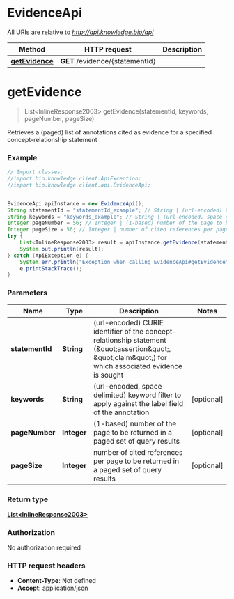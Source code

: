 # EvidenceApi

All URIs are relative to *http://api.knowledge.bio/api*

Method | HTTP request | Description
------------- | ------------- | -------------
[**getEvidence**](EvidenceApi.md#getEvidence) | **GET** /evidence/{statementId} | 


<a name="getEvidence"></a>
# **getEvidence**
> List&lt;InlineResponse2003&gt; getEvidence(statementId, keywords, pageNumber, pageSize)



Retrieves a (paged) list of annotations cited as evidence for a specified concept-relationship statement 

### Example
```java
// Import classes:
//import bio.knowledge.client.ApiException;
//import bio.knowledge.client.api.EvidenceApi;


EvidenceApi apiInstance = new EvidenceApi();
String statementId = "statementId_example"; // String | (url-encoded) CURIE identifier of the concept-relationship statement (\"assertion\", \"claim\") for which associated evidence is sought 
String keywords = "keywords_example"; // String | (url-encoded, space delimited) keyword filter to apply against the label field of the annotation 
Integer pageNumber = 56; // Integer | (1-based) number of the page to be returned in a paged set of query results 
Integer pageSize = 56; // Integer | number of cited references per page to be returned in a paged set of query results 
try {
    List<InlineResponse2003> result = apiInstance.getEvidence(statementId, keywords, pageNumber, pageSize);
    System.out.println(result);
} catch (ApiException e) {
    System.err.println("Exception when calling EvidenceApi#getEvidence");
    e.printStackTrace();
}
```

### Parameters

Name | Type | Description  | Notes
------------- | ------------- | ------------- | -------------
 **statementId** | **String**| (url-encoded) CURIE identifier of the concept-relationship statement (\&quot;assertion\&quot;, \&quot;claim\&quot;) for which associated evidence is sought  |
 **keywords** | **String**| (url-encoded, space delimited) keyword filter to apply against the label field of the annotation  | [optional]
 **pageNumber** | **Integer**| (1-based) number of the page to be returned in a paged set of query results  | [optional]
 **pageSize** | **Integer**| number of cited references per page to be returned in a paged set of query results  | [optional]

### Return type

[**List&lt;InlineResponse2003&gt;**](InlineResponse2003.md)

### Authorization

No authorization required

### HTTP request headers

 - **Content-Type**: Not defined
 - **Accept**: application/json

